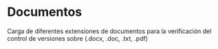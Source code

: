 # Documentos
Carga de diferentes extensiones de documentos para la verificación del control de versiones sobre (.docx, .doc, .txt, .pdf)

